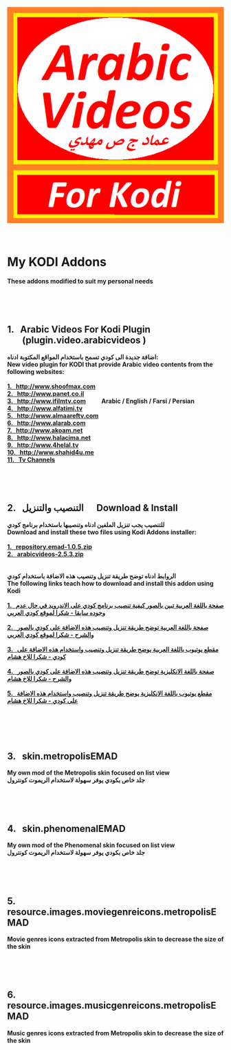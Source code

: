 ﻿<b>
<img src="./plugin.video.arabicvideos/icon.png" title="Arabic Videos">
<p>&nbsp;</p>
<h1>My KODI Addons</h1>
These addons modified to suit my personal needs
<p>&nbsp;</p>
<p>&nbsp;</p>
<h2>1. &nbsp; Arabic Videos For Kodi Plugin<br />
&nbsp;&nbsp;&nbsp;&nbsp;&nbsp;&nbsp;&nbsp;(plugin.video.arabicvideos )</h2>
اضافة جديدة الى كودي تسمح باستخدام المواقع المكتوبة ادناه:
<br />
New video plugin for KODI that provide Arabic video contents from the following websites:
<br />
<br />
<a href="http://www.shoofmax.com">1. &nbsp; http://www.shoofmax.com</a><br />
<a href="http://www.panet.co.il">2. &nbsp; http://www.panet.co.il</a><br />
<a href="http://www.ifilmtv.com">3. &nbsp; http://www.ifilmtv.com</a> &nbsp; &nbsp; &nbsp; &nbsp; &nbsp; Arabic / English / Farsi / Persian<br />
<a href="http://www.alfatimi.tv">4. &nbsp; http://www.alfatimi.tv</a><br />
<a href="http://www.almaareftv.com">5. &nbsp; http://www.almaareftv.com</a><br />
<a href="http://www.alarab.com">6. &nbsp; http://www.alarab.com</a><br />
<a href="http://www.akoam.net">7. &nbsp; http://www.akoam.net</a><br />
<a href="http://www.halacima.net">8. &nbsp; http://www.halacima.net</a><br />
<a href="http://www.4helal.tv">9. &nbsp; http://www.4helal.tv</a><br />
<a href="http://www.shahid4u.me">10. &nbsp; http://www.shahid4u.me</a><br />
<a href="http://www.google.com">11. &nbsp; Tv Channels</a><br />
<p>&nbsp;</p>
<p>&nbsp;</p>
<h2>2. &nbsp; التنصيب والتنزيل &nbsp;&nbsp;&nbsp;&nbsp; Download & Install</h2>
للتنصيب يجب تنزيل الملفين ادناه وتنصيبها باستخدام برنامج كودي
<br />
Download and install these two files using Kodi Addons installer:
<br />
<br />
<a href="http://raw.githubusercontent.com/emadmahdi/KODI/master/INSTALL/repository.emad-1.0.5.zip">1. &nbsp; repository.emad-1.0.5.zip</a><br />
<a href="http://raw.githubusercontent.com/emadmahdi/KODI/master/INSTALL/plugin.video.arabicvideos-2.5.3.zip">2. &nbsp; arabicvideos-2.5.3.zip</a><br />
<br />
<br />
الروابط ادناه توضح طريقة تنزيل وتنصيب هذه الاضافة باستخدام كودي
<br />
The following links teach how to download and install this addon using Kodi
<br />
<br />
<a href="http://www.kodiarabic.net/2015/09/kodi_22.html">1. &nbsp; صفحة باللغة العربية تبين بالصور كيفية تنصيب برنامج كودي على الاندرويد في حال عدم وجوده سابقا - شكرا لموقع كودي العربي</a><br /><br />
<a href="http://www.kodiarabic.net/2018/10/arabic-video-kodi.html">2. &nbsp; صفحة باللغة العربية توضح طريقة تنزيل وتنصيب هذه الاضافة على كودي بالصور والشرح - شكرا لموقع كودي العربي</a><br /><br />
<a href="http://www.youtube.com/watch?v=0fDi_7l_1Yw">3. &nbsp; مقطع يوتيوب باللغة العربية يوضح طريقة تنزيل وتنصيب واستخدام هذه الاضافة على كودي - شكرا للاخ هشام</a><br /><br />
<a href="http://www.husham.com/new-2018-arabic-videos-kodi-addon">4. &nbsp; صفحة باللغة الانكليزية توضح طريقة تنزيل وتنصيب هذه الاضافة على كودي بالصور والشرح - شكرا للاخ هشام</a><br /><br />
<a href="http://www.youtube.com/watch?v=_w58WScaObk">5. &nbsp; مقطع يوتيوب باللغة الانكليزية يوضح طريقة تنزيل وتنصيب واستخدام هذه الاضافة على كودي - شكرا للاخ هشام</a><br />
<br />
<p>&nbsp;</p>
<p>&nbsp;</p>
<h2>3. &nbsp; skin.metropolisEMAD</h2>
My own mod of the Metropolis skin focused on list view
<br />
جلد خاص بكودي يوفر سهولة لاستخدام الريموت كونترول
<p>&nbsp;</p>
<p>&nbsp;</p>
<h2>4. &nbsp; skin.phenomenalEMAD</h2>
My own mod of the Phenomenal skin focused on list view
<br />
جلد خاص بكودي يوفر سهولة لاستخدام الريموت كونترول<br />
<p>&nbsp;</p>
<p>&nbsp;</p>
<h2>5. &nbsp; resource.images.moviegenreicons.metropolisEMAD</h2>
Movie genres icons extracted from Metropolis skin to decrease the size of the skin
<br />
<p>&nbsp;</p>
<p>&nbsp;</p>
<h2>6. &nbsp; resource.images.musicgenreicons.metropolisEMAD</h2>
Music genres icons extracted from Metropolis skin to decrease the size of the skin
<br />
<p>&nbsp;</p>
<p>&nbsp;</p>
</b>
